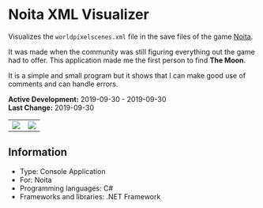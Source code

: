 # Noita XML Visualizer
Visualizes the `worldpixelscenes.xml` file in the save files of the game [Noita](https://noitagame.com/).

It was made when the community was still figuring everything out the game had to offer. This application made me the first person to find **The Moon**.

It is a simple and small program but it shows that I can make good use of comments and can handle errors.

**Active Development:** 2019-09-30 - 2019-09-30<br>
**Last Change:** 2019-09-30<br>

| | |
| :---: | :---: |
| ![](/Screenshots/Output.png) | ![](/Screenshots/.png) |

## Information
- Type: Console Application
- For: Noita
- Programming languages: C#
- Frameworks and libraries: .NET Framework
 